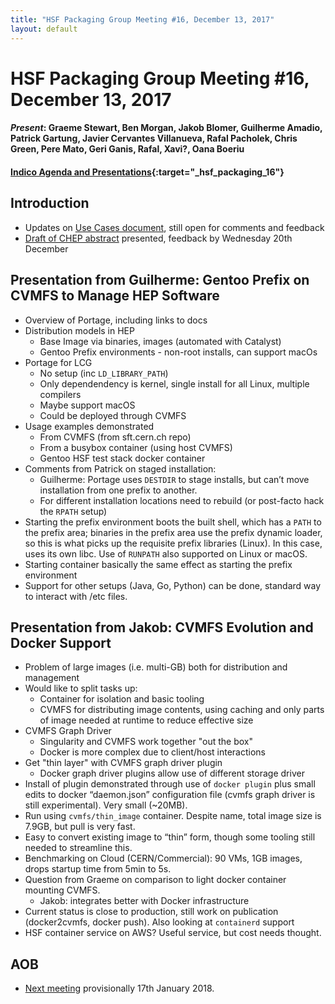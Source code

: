```yaml
---
title: "HSF Packaging Group Meeting #16, December 13, 2017"
layout: default
---
```


# HSF Packaging Group Meeting #16, December 13, 2017

#### *Present*: Graeme Stewart, Ben Morgan, Jakob Blomer, Guilherme Amadio, Patrick Gartung, Javier Cervantes Villanueva, Rafal Pacholek, Chris Green, Pere Mato, Geri Ganis, Rafal, Xavi?, Oana Boeriu
#### [Indico Agenda and Presentations](https://indico.cern.ch/event/684972/){:target="_hsf_packaging_16"}

## Introduction
* Updates on [Use Cases document](https://docs.google.com/document/d/1h-r3XPIXXxmr5tThIh6gu6VcXXRhBXtUuOv14ju3oTI/edit), still open for comments and feedback
* [Draft of CHEP abstract](https://docs.google.com/document/d/1f2NLMOIzvG6Tsvq821eJjWKNtJRb_McpVArUVpOHSbs/edit) presented, feedback by Wednesday 20th December

## Presentation from Guilherme: Gentoo Prefix on CVMFS to Manage HEP Software
* Overview of Portage, including links to docs
* Distribution models in HEP
  * Base Image via binaries, images (automated with Catalyst)
  * Gentoo Prefix environments - non-root installs, can support macOs
* Portage for LCG
  * No setup (inc `LD_LIBRARY_PATH`)
  * Only dependendency is kernel, single install for all Linux, multiple compilers
  * Maybe support macOS
  * Could be deployed through CVMFS
* Usage examples demonstrated
  * From CVMFS (from sft.cern.ch repo)
  * From a busybox container (using host CVMFS)
  * Gentoo HSF test stack docker container
* Comments from Patrick on staged installation:
  * Guilherme: Portage uses `DESTDIR` to stage installs, but can’t move installation from one prefix to another.
  * For different installation locations need to rebuild (or post-facto hack the `RPATH` setup)
* Starting the prefix environment boots the built shell, which has a `PATH` to the prefix area; binaries in the prefix area use the prefix dynamic loader, so this is what picks up the requisite prefix libraries (Linux). In this case, uses its own libc. Use of `RUNPATH` also supported on Linux or macOS.
* Starting container basically the same effect as starting the prefix environment
* Support for other setups (Java, Go, Python) can be done, standard way to interact with /etc files.

## Presentation from Jakob: CVMFS Evolution and Docker Support
* Problem of large images (i.e. multi-GB) both for distribution and management
* Would like to split tasks up:
  * Container for isolation and basic tooling
  * CVMFS for distributing image contents, using caching and only parts of image needed
    at runtime to reduce effective size
* CVMFS Graph Driver
  * Singularity and CVMFS work together "out the box"
  * Docker is more complex due to client/host interactions
* Get "thin layer" with CVMFS graph driver plugin
  * Docker graph driver plugins allow use of different storage driver
* Install of plugin demonstrated through use of `docker plugin` plus small edits to docker “daemon.json” configuration file (cvmfs graph driver is still experimental). Very small (~20MB).
* Run using `cvmfs/thin_image` container. Despite name, total image size is 7.9GB, but pull is very fast.
* Easy to convert existing image to “thin” form, though some tooling still needed to streamline this.
* Benchmarking on Cloud (CERN/Commercial): 90 VMs, 1GB images, drops startup time from 5min to 5s.
* Question from Graeme on comparison to light docker container mounting CVMFS.
  * Jakob: integrates better with Docker infrastructure
* Current status is close to production, still work on publication (docker2cvmfs, docker push). Also looking at `containerd` support
* HSF container service on AWS? Useful service, but cost needs thought.


## AOB
* [Next meeting](https://indico.cern.ch/event/688097/) provisionally 17th January 2018.

